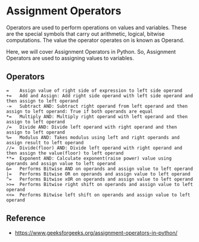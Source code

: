 # Assignment Operators
Operators are used to perform operations on values and variables. These are the special symbols that carry out arithmetic, logical, bitwise computations. The value the operator operates on is known as Operand.

Here, we will cover Assignment Operators in Python. So, Assignment Operators are used to assigning values to variables.

## Operators

```
=    Assign value of right side of expression to left side operand
+=   Add and Assign: Add right side operand with left side operand and then assign to left operand  
-=   Subtract AND: Subtract right operand from left operand and then assign to left operand: True if both operands are equal 
*=   Multiply AND: Multiply right operand with left operand and then assign to left operand   
/=   Divide AND: Divide left operand with right operand and then assign to left operand
%=   Modulus AND: Takes modulus using left and right operands and assign result to left operand
//=  Divide(floor) AND: Divide left operand with right operand and then assign the value(floor) to left operand
**=  Exponent AND: Calculate exponent(raise power) value using operands and assign value to left operand
&=   Performs Bitwise AND on operands and assign value to left operand
|=   Performs Bitwise OR on operands and assign value to left operand
^=   Performs Bitwise xOR on operands and assign value to left operand
>>=  Performs Bitwise right shift on operands and assign value to left operand
<<=  Performs Bitwise left shift on operands and assign value to left operand
```

## Reference
- https://www.geeksforgeeks.org/assignment-operators-in-python/